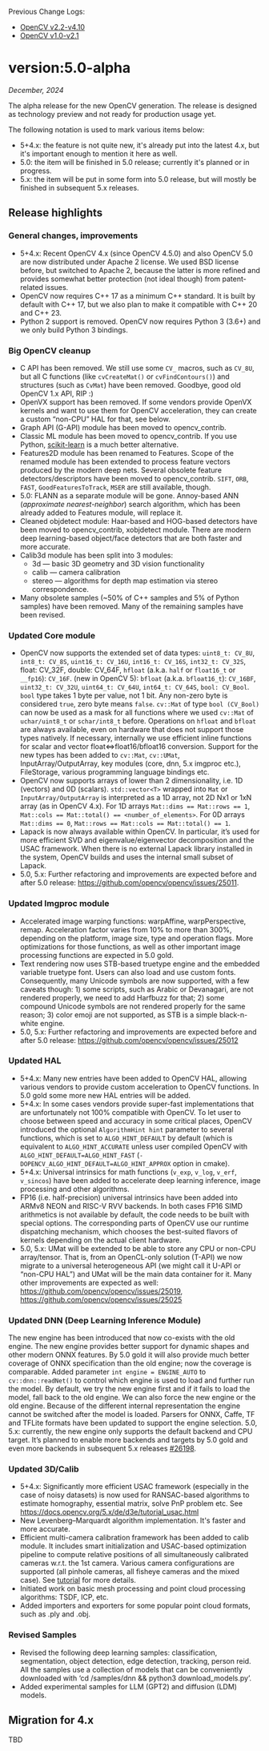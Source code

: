 Previous Change Logs:
* [OpenCV v2.2-v4.10](OpenCV-Change-Logs-v2.2%E2%80%90v4.10)
* [OpenCV v1.0-v2.1](OpenCV-Change-Logs-v1.0%E2%80%90v2.1)

# version:5.0-alpha

*December, 2024*

The alpha release for the new OpenCV generation. The release is designed as technology preview and not ready for production usage yet.

The following notation is used to mark various items below:
* 5+4.x: the feature is not quite new, it's already put into the latest 4.x, but it's important enough to mention it here as well.
* 5.0: the item will be finished in 5.0 release; currently it's planned or in progress.
* 5.x: the item will be put in some form into 5.0 release, but will mostly be finished in subsequent 5.x releases.

## Release highlights

### General changes, improvements

- 5+4.x: Recent OpenCV 4.x (since OpenCV 4.5.0) and also OpenCV 5.0 are now distributed under Apache 2 license. We used BSD license before, but switched to Apache 2, because the latter is more refined and provides somewhat better protection (not ideal though) from patent-related issues.
- OpenCV now requires C++ 17 as a minimum C++ standard. It is built by default with C++ 17, but we also plan to make it compatible with C++ 20 and C++ 23.
- Python 2 support is removed. OpenCV now requires Python 3 (3.6+) and we only build Python 3 bindings.

### Big OpenCV cleanup

- C API has been removed. We still use some `CV_` macros, such as `CV_8U`, but all C functions (like `cvCreateMat()` or `cvFindContours()`) and structures (such as `CvMat`) have been removed. Goodbye, good old OpenCV 1.x API, RIP :)
- OpenVX support has been removed. If some vendors provide OpenVX kernels and want to use them for OpenCV acceleration, they can create a custom “non-CPU” HAL for that, see below.
- Graph API (G-API) module has been moved to opencv_contrib.
- Classic ML module has been moved to opencv_contrib. If you use Python, [scikit-learn](https://scikit-learn.org/) is a much better alternative.
- Features2D module has been renamed to Features. Scope of the renamed module has been extended to process feature vectors produced by the modern deep nets. Several obsolete feature detectors/descriptors have been moved to opencv_contrib. `SIFT`, `ORB`, `FAST`, `GoodFeaturesToTrack`, `MSER` are still available, though.
- 5.0: FLANN as a separate module will be gone. Annoy-based ANN (*approximate nearest-neighbor*) search algorithm, which has been already added to Features module, will replace it.
- Cleaned objdetect module: Haar-based and HOG-based detectors have been moved to opencv_contrib, xobjdetect module. There are modern deep learning-based object/face detectors that are both faster and more accurate.
- Calib3d module has been split into 3 modules:
  - 3d — basic 3D geometry and 3D vision functionality
  - calib — camera calibration
  - stereo — algorithms for depth map estimation via stereo correspondence.
- Many obsolete samples (~50% of C++ samples and 5% of Python samples) have been removed. Many of the remaining samples have been revised. 

### Updated Core module

- OpenCV now supports the extended set of data types:
`uint8_t: CV_8U`, `int8_t: CV_8S`, `uint16_t: CV_16U`, `int16_t: CV_16S`, `int32_t: CV_32S`, float: CV_32F, double: CV_64F, `hfloat` (a.k.a. `half` or `float16_t` or `__fp16`): `CV_16F`.
(new in OpenCV 5): `bfloat` (a.k.a. `bfloat16_t`): `CV_16BF`, `uint32_t: CV_32U`, `uint64_t: CV_64U`, `int64_t: CV_64S`, `bool: CV_Bool`.
`bool` type takes 1 byte per value, not 1 bit. Any non-zero byte is considered `true`, zero byte means `false`. `cv::Mat` of type `bool (CV_Bool)` can now be used as a mask for all functions where we used `cv::Mat` of `uchar/uint8_t` or `schar/int8_t` before.
Operations on `hfloat` and `bfloat` are always available, even on hardware that does not support those types natively. If necessary, internally we use efficient inline functions for scalar and vector float⇔float16/bfloat16 conversion.
	Support for the new types has been added to `cv::Mat`, `cv::UMat`,
            InputArray/OutputArray, key modules (core, dnn, 5.x imgproc etc.), FileStorage,
            various programming language bindings etc.
- OpenCV now supports arrays of lower than 2 dimensionality, i.e. 1D (vectors) and 0D (scalars). `std::vector<T>` wrapped into `Mat` or `InputArray/OutputArray` is interpreted as a 1D array, not 2D Nx1 or 1xN array (as in OpenCV 4.x). For 1D arrays `Mat::dims == Mat::rows == 1`, `Mat::cols == Mat::total() == <number_of_elements>`. For 0D arrays `Mat::dims == 0`, `Mat::rows == Mat::cols == Mat::total() == 1`.
- Lapack is now always available within OpenCV. In particular, it’s used for more efficient SVD and eigenvalue/eigenvector decomposition and the USAC framework. When there is no external Lapack library installed in the system, OpenCV builds and uses the internal small subset of Lapack.
- 5.0, 5.x: Further refactoring and improvements are expected before and after 5.0 release: https://github.com/opencv/opencv/issues/25011.

### Updated Imgproc module

- Accelerated image warping functions: warpAffine, warpPerspective, remap. Acceleration factor varies from 10% to more than 300%, depending on the platform, image size, type and operation flags. More optimizations for those functions, as well as other important image processing functions are expected in 5.0 gold.
- Text rendering now uses STB-based truetype engine and the embedded variable truetype font. Users can also load and use custom fonts. Consequently, many Unicode symbols are now supported, with a few caveats though: 1) some scripts, such as Arabic or Devanagari, are not rendered properly, we need to add Harfbuzz for that; 2) some compound Unicode symbols are not rendered properly for the same reason; 3) color emoji are not supported, as STB is a simple black-n-white engine.
- 5.0, 5.x: Further refactoring and improvements are expected before and after 5.0 release: https://github.com/opencv/opencv/issues/25012

### Updated HAL

- 5+4.x: Many new entries have been added to OpenCV HAL, allowing various vendors to provide custom acceleration to OpenCV functions. In 5.0 gold some more new HAL entries will be added.
- 5+4.x: In some cases vendors provide super-fast implementations that are unfortunately not 100% compatible with OpenCV. To let user to choose between speed and accuracy in some critical places, OpenCV introduced the optional `AlgorithmHint hint` parameter to several functions, which is set to `ALGO_HINT_DEFAULT` by default (which is equivalent to `ALGO_HINT_ACCURATE` unless user compiled OpenCV with `ALGO_HINT_DEFAULT=ALGO_HINT_FAST` (`-DOPENCV_ALGO_HINT_DEFAULT=ALGO_HINT_APPROX` option in cmake).
- 5+4.x: Universal intrinsics for math functions (`v_exp`, `v_log`, `v_erf`, `v_sincos`) have been added to accelerate deep learning inference, image processing and other algorithms.
- FP16 (i.e. half-precision) universal intrinsics have been added into ARMv8 NEON and RISC-V RVV backends. In both cases FP16 SIMD arithmetics is not available by default, the code needs to be built with special options. The corresponding parts of OpenCV use our runtime dispatching mechanism, which chooses the best-suited flavors of kernels depending on the actual client hardware.
- 5.0, 5.x: UMat will be extended to be able to store any CPU or non-CPU array/tensor. That is, from an OpenCL-only solution (T-API) we now migrate to a universal heterogeneous API (we might call it U-API or “non-CPU HAL”) and UMat will be the main data container for it. Many other improvements are expected as well: https://github.com/opencv/opencv/issues/25019, https://github.com/opencv/opencv/issues/25025

### Updated DNN (Deep Learning Inference Module)

The new engine has been introduced that now co-exists with the old engine. The new engine provides better support for dynamic shapes and other modern ONNX features. By 5.0 gold it will also provide much better coverage of ONNX specification than the old engine; now the coverage is comparable.
Added parameter `int engine = ENGINE_AUTO` to `cv::dnn::readNet()` to control which engine is used to load and further run the model. By default, we try the new engine first and if it fails to load the model, fall back to the old engine. We can also force the new engine or the old engine. Because of the different internal representation the engine cannot be switched after the model is loaded. Parsers for ONNX, Caffe, TF and TFLite formats have been updated to support the engine selection.
5.0, 5.x: currently, the new engine only supports the default backend and CPU target. It’s planned to enable more backends and targets by 5.0 gold and even more backends in subsequent 5.x releases [#26198](https://github.com/opencv/opencv/issues/26198).

### Updated 3D/Calib

- 5+4.x: Significantly more efficient USAC framework (especially in the case of noisy datasets) is now used for RANSAC-based algorithms to estimate homography, essential matrix, solve PnP problem etc. See https://docs.opencv.org/5.x/de/d3e/tutorial_usac.html
- New Levenberg–Marquardt algorithm implementation. It's faster and more accurate.
- Efficient multi-camera calibration framework has been added to calib module. It includes smart initialization and USAC-based optimization pipeline to compute relative positions of all simultaneously calibrated cameras w.r.t. the 1st camera. Various camera configurations are supported (all pinhole cameras, all fisheye cameras and the mixed case). See [tutorial](https://docs.opencv.org/5.x/d6/d36/tutorial_multiview_camera_calibration.html) for more details.
- Initiated work on basic mesh processing and point cloud processing algorithms: TSDF, ICP, etc. 
- Added importers and exporters for some popular point cloud formats, such as .ply and .obj.

### Revised Samples

- Revised the following deep learning samples: classification, segmentation, object detection, edge detection, tracking, person reid. All the samples use a collection of models that can be conveniently downloaded with ‘cd <opencv>/samples/dnn && python3 download_models.py’.
- Added experimental samples for LLM (GPT2) and diffusion (LDM) models.

## Migration for 4.x

TBD
